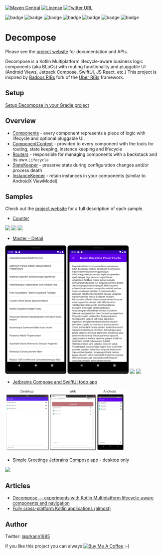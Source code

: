 [![Maven Central](https://img.shields.io/maven-central/v/com.arkivanov.decompose/decompose?color=blue)](https://search.maven.org/artifact/com.arkivanov.decompose/decompose)
[![License](https://img.shields.io/badge/License-Apache%202.0-blue.svg)](http://www.apache.org/licenses/LICENSE-2.0)
[![Twitter URL](https://img.shields.io/badge/Twitter-@arkann1985-blue.svg?style=social&logo=twitter)](https://twitter.com/arkann1985)

![badge][badge-android]
![badge][badge-ios]
![badge][badge-js]
![badge][badge-jvm]
![badge][badge-mac]
![badge][badge-tvos]
![badge][badge-watchos]

# Decompose

Please see the [project website](https://arkivanov.github.io/Decompose/) for documentation and APIs. 

Decompose is a Kotlin Multiplatform lifecycle-aware business logic components (aka BLoCs) with routing functionality and pluggable UI (Android Views, Jetpack Compose, SwiftUI, JS React, etc.) This project is inspired by [Badoos RIBs](https://github.com/badoo/RIBs) fork of the [Uber RIBs](https://github.com/uber/RIBs) framework.

## Setup

[Setup Decompose in your Gradle project](https://arkivanov.github.io/Decompose/getting-started/)

## Overview

* [Components](https://arkivanov.github.io/Decompose/component/overview/) -  every component represents a piece of logic with lifecycle and optional pluggable UI. 
* [ComponentContext](https://arkivanov.github.io/Decompose/component/overview/#componentcontext) - provided to every component with the tools for routing, state keeping, instance keeping and lifecycle
* [Routers](https://arkivanov.github.io/Decompose/router/overview/) - responsible for managing components with a backstack and its own `Lifecycle`
* [StateKeeper](https://arkivanov.github.io/Decompose/component/state-keeper/) - preserve state during configuration changes and/or process death
* [InstanceKeeper](https://arkivanov.github.io/Decompose/component/instance-keeper/) - retain instances in your components (similar to AndroidX ViewModel)

## Samples

Check out the [project website](https://arkivanov.github.io/Decompose/samples/) for a full description of each sample.

* [Counter](https://github.com/arkivanov/Decompose/tree/master/sample/counter)

<img src="https://raw.githubusercontent.com/arkivanov/Decompose/master/docs/media/SampleCounterDemo.gif" width="196"> <img src="https://raw.githubusercontent.com/arkivanov/Decompose/master/docs/media/SampleCounterIos.png" width="196"> <img src="https://raw.githubusercontent.com/arkivanov/Decompose/master/docs/media/SampleCounterJs.png" width="196">

* [Master - Detail](https://github.com/arkivanov/Decompose/tree/master/sample/master-detail)

<img src="docs/media/SampleMasterDetailAndroid1.png" width="196"> <img src="docs/media/SampleMasterDetailAndroid2.png" width="196"> <img src="docs/media/SampleMasterDetailDesktop.gif" width="512"> <img src="docs/media/SampleMasterDetailJs.gif" width="512">

* [Jetbrains Compose and SwiftUI todo app](https://github.com/JetBrains/compose-jb/tree/master/examples/todoapp)

<img src="https://raw.githubusercontent.com/JetBrains/compose-jb/master/examples/todoapp/screenshots/todo.png" width="384"> 

* [Simple Greetings Jetbrains Compose app](https://github.com/theapache64/decompose-desktop-example)  - desktop only

<img src="docs/media/SampleGreetingsDemo.gif" width="512">

## Articles

- [Decompose — experiments with Kotlin Multiplatform lifecycle-aware components and navigation](https://proandroiddev.com/decompose-experiments-with-kotlin-multiplatform-lifecycle-aware-components-and-navigation-a04ef3c7f6a3?source=friends_link&sk=f7d289cc329b6c8a765fc049e36c313f)
- [Fully cross-platform Kotlin applications (almost)](https://proandroiddev.com/fully-cross-platform-kotlin-applications-almost-29c7054f8f28?source=friends_link&sk=4619fdcb17912fde589bc4fca83efbbd)

## Author

Twitter: [@arkann1985](https://twitter.com/arkann1985)

If you like this project you can always <a href="https://www.buymeacoffee.com/arkivanov" target="_blank"><img src="https://cdn.buymeacoffee.com/buttons/v2/default-blue.png" alt="Buy Me A Coffee" height=32></a> ;-)

[badge-android]: http://img.shields.io/badge/platform-android-6EDB8D.svg?style=flat
[badge-ios]: http://img.shields.io/badge/platform-ios-CDCDCD.svg?style=flat
[badge-js]: http://img.shields.io/badge/platform-js-F8DB5D.svg?style=flat
[badge-jvm]: http://img.shields.io/badge/platform-jvm-DB413D.svg?style=flat
[badge-mac]: http://img.shields.io/badge/platform-macos-111111.svg?style=flat
[badge-tvos]: http://img.shields.io/badge/platform-tvos-808080.svg?style=flat
[badge-watchos]: http://img.shields.io/badge/platform-watchos-C0C0C0.svg?style=flat
